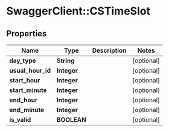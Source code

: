 # SwaggerClient::CSTimeSlot

## Properties
Name | Type | Description | Notes
------------ | ------------- | ------------- | -------------
**day_type** | **String** |  | [optional] 
**usual_hour_id** | **Integer** |  | [optional] 
**start_hour** | **Integer** |  | [optional] 
**start_minute** | **Integer** |  | [optional] 
**end_hour** | **Integer** |  | [optional] 
**end_minute** | **Integer** |  | [optional] 
**is_valid** | **BOOLEAN** |  | [optional] 


